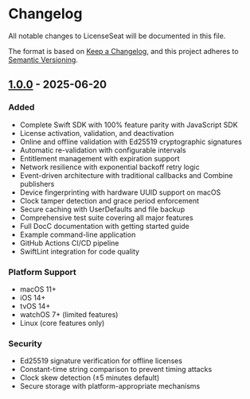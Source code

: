# Changelog

All notable changes to LicenseSeat will be documented in this file.

The format is based on [Keep a Changelog](https://keepachangelog.com/en/1.0.0/),
and this project adheres to [Semantic Versioning](https://semver.org/spec/v2.0.0.html).

## [1.0.0] - 2025-06-20

### Added
- Complete Swift SDK with 100% feature parity with JavaScript SDK
- License activation, validation, and deactivation
- Online and offline validation with Ed25519 cryptographic signatures
- Automatic re-validation with configurable intervals
- Entitlement management with expiration support
- Network resilience with exponential backoff retry logic
- Event-driven architecture with traditional callbacks and Combine publishers
- Device fingerprinting with hardware UUID support on macOS
- Clock tamper detection and grace period enforcement
- Secure caching with UserDefaults and file backup
- Comprehensive test suite covering all major features
- Full DocC documentation with getting started guide
- Example command-line application
- GitHub Actions CI/CD pipeline
- SwiftLint integration for code quality

### Platform Support
- macOS 11+
- iOS 14+
- tvOS 14+
- watchOS 7+ (limited features)
- Linux (core features only)

### Security
- Ed25519 signature verification for offline licenses
- Constant-time string comparison to prevent timing attacks
- Clock skew detection (±5 minutes default)
- Secure storage with platform-appropriate mechanisms

[1.0.0]: https://github.com/licenseseat/licenseseat-swift/releases/tag/v1.0.0 